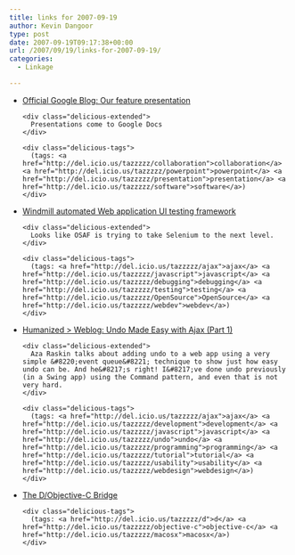 ```yaml
---
title: links for 2007-09-19
author: Kevin Dangoor
type: post
date: 2007-09-19T09:17:38+00:00
url: /2007/09/19/links-for-2007-09-19/
categories:
  - Linkage

---
```

<ul class="delicious">
  <li>
    <div class="delicious-link">
      <a href="http://googleblog.blogspot.com/2007/09/our-feature-presentation.html">Official Google Blog: Our feature presentation</a>
    </div>
    
    <div class="delicious-extended">
      Presentations come to Google Docs
    </div>
    
    <div class="delicious-tags">
      (tags: <a href="http://del.icio.us/tazzzzz/collaboration">collaboration</a> <a href="http://del.icio.us/tazzzzz/powerpoint">powerpoint</a> <a href="http://del.icio.us/tazzzzz/presentation">presentation</a> <a href="http://del.icio.us/tazzzzz/software">software</a>)
    </div>
  </li>
  
  <li>
    <div class="delicious-link">
      <a href="http://windmill.osafoundation.org/">Windmill automated Web application UI testing framework</a>
    </div>
    
    <div class="delicious-extended">
      Looks like OSAF is trying to take Selenium to the next level.
    </div>
    
    <div class="delicious-tags">
      (tags: <a href="http://del.icio.us/tazzzzz/ajax">ajax</a> <a href="http://del.icio.us/tazzzzz/javascript">javascript</a> <a href="http://del.icio.us/tazzzzz/debugging">debugging</a> <a href="http://del.icio.us/tazzzzz/testing">testing</a> <a href="http://del.icio.us/tazzzzz/OpenSource">OpenSource</a> <a href="http://del.icio.us/tazzzzz/webdev">webdev</a>)
    </div>
  </li>
  
  <li>
    <div class="delicious-link">
      <a href="http://humanized.com/weblog/2007/09/14/undo-made-easy-with-ajax-part-1/">Humanized > Weblog: Undo Made Easy with Ajax (Part 1)</a>
    </div>
    
    <div class="delicious-extended">
      Aza Raskin talks about adding undo to a web app using a very simple &#8220;event queue&#8221; technique to show just how easy undo can be. And he&#8217;s right! I&#8217;ve done undo previously (in a Swing app) using the Command pattern, and even that is not very hard.
    </div>
    
    <div class="delicious-tags">
      (tags: <a href="http://del.icio.us/tazzzzz/ajax">ajax</a> <a href="http://del.icio.us/tazzzzz/development">development</a> <a href="http://del.icio.us/tazzzzz/javascript">javascript</a> <a href="http://del.icio.us/tazzzzz/undo">undo</a> <a href="http://del.icio.us/tazzzzz/programming">programming</a> <a href="http://del.icio.us/tazzzzz/tutorial">tutorial</a> <a href="http://del.icio.us/tazzzzz/usability">usability</a> <a href="http://del.icio.us/tazzzzz/webdesign">webdesign</a>)
    </div>
  </li>
  
  <li>
    <div class="delicious-link">
      <a href="http://michelf.com/weblog/2007/d-objc-bridge/">The D/Objective-C Bridge</a>
    </div>
    
    <div class="delicious-tags">
      (tags: <a href="http://del.icio.us/tazzzzz/d">d</a> <a href="http://del.icio.us/tazzzzz/objective-c">objective-c</a> <a href="http://del.icio.us/tazzzzz/macosx">macosx</a>)
    </div>
  </li>
</ul>